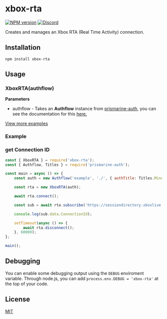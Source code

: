 # xbox-rta
[![NPM version](https://img.shields.io/npm/v/xbox-rta.svg)](http://npmjs.com/package/xbox-rta)
[![Discord](https://img.shields.io/badge/chat-on%20discord-brightgreen.svg)](https://discord.gg/KTyd9HWuBD)

Creates and manages an Xbox RTA (Real Time Activity) connection.

## Installation
```shell
npm install xbox-rta
```

## Usage

### XboxRTA(authflow)
**Parameters**
- authflow - Takes an **Authflow** instance from [prismarine-auth](https://github.com/PrismarineJS/prismarine-auth), you can see the documentation for this [here.](https://github.com/PrismarineJS/prismarine-auth#authflow)

[View more examples](https://github.com/LucienHH/xbox-rta/tree/master/examples)

### Example

### get Connection ID
```js
const { XboxRTA } = require('xbox-rta');
const { Authflow, Titles } = require('prismarine-auth');

const main = async () => {
	const auth = new Authflow('example', './', { authTitle: Titles.MinecraftNintendoSwitch, deviceType: 'Nintendo' });

	const rta = new XboxRTA(auth);

	await rta.connect();

	const sub = await rta.subscribe('https://sessiondirectory.xboxlive.com/connections/');

	console.log(sub.data.ConnectionId);

	setTimeout(async () => {
		await rta.disconnect();
	}, 60000);
};

main();
```

## Debugging

You can enable some debugging output using the `DEBUG` enviroment variable. Through node.js, you can add `process.env.DEBUG = 'xbox-rta'` at the top of your code.

## License

[MIT](LICENSE)
